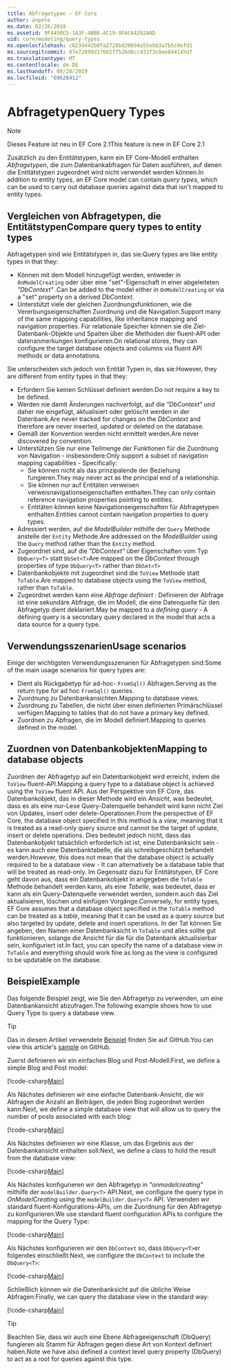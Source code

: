 ```yaml
---
title: Abfragetypen – EF Core
author: anpete
ms.date: 02/26/2018
ms.assetid: 9F4450C5-1A3F-4BB6-AC19-9FAC64292AAD
uid: core/modeling/query-types
ms.openlocfilehash: c023d442b0fa2728bd20694a55ebb3a7b5c0efd1
ms.sourcegitcommit: 87e72899d17602f7526d6ccd22f3c8ee844145df
ms.translationtype: MT
ms.contentlocale: de-DE
ms.lasthandoff: 08/20/2019
ms.locfileid: "69628412"
---
```

# <a name="query-types"></a><span data-ttu-id="4ef0e-102">Abfragetypen</span><span class="sxs-lookup"><span data-stu-id="4ef0e-102">Query Types</span></span>
> [!NOTE]
> <span data-ttu-id="4ef0e-103">Dieses Feature ist neu in EF Core 2.1</span><span class="sxs-lookup"><span data-stu-id="4ef0e-103">This feature is new in EF Core 2.1</span></span>

<span data-ttu-id="4ef0e-104">Zusätzlich zu den Entitätstypen, kann ein EF Core-Modell enthalten _Abfragetypen_, die zum Datenbankabfragen für Daten ausführen, auf denen die Entitätstypen zugeordnet wird nicht verwendet werden können.</span><span class="sxs-lookup"><span data-stu-id="4ef0e-104">In addition to entity types, an EF Core model can contain _query types_, which can be used to carry out database queries against data that isn't mapped to entity types.</span></span>

## <a name="compare-query-types-to-entity-types"></a><span data-ttu-id="4ef0e-105">Vergleichen von Abfragetypen, die Entitätstypen</span><span class="sxs-lookup"><span data-stu-id="4ef0e-105">Compare query types to entity types</span></span>

<span data-ttu-id="4ef0e-106">Abfragetypen sind wie Entitätstypen in, das sie:</span><span class="sxs-lookup"><span data-stu-id="4ef0e-106">Query types are like entity types in that they:</span></span>

- <span data-ttu-id="4ef0e-107">Können mit dem Modell hinzugefügt werden, entweder in `OnModelCreating` oder über eine "set"-Eigenschaft in einer abgeleiteten _"DbContext"_ .</span><span class="sxs-lookup"><span data-stu-id="4ef0e-107">Can be added to the model either in `OnModelCreating` or via a "set" property on a derived _DbContext_.</span></span>
- <span data-ttu-id="4ef0e-108">Unterstützt viele der gleichen Zuordnungsfunktionen, wie die Vererbungseigenschaften Zuordnung und die Navigation.</span><span class="sxs-lookup"><span data-stu-id="4ef0e-108">Support many of the same mapping capabilities, like inheritance mapping and navigation properties.</span></span> <span data-ttu-id="4ef0e-109">Für relationale Speicher können sie die Ziel-Datenbank-Objekte und Spalten über die Methoden der fluent-API oder datenanmerkungen konfigurieren.</span><span class="sxs-lookup"><span data-stu-id="4ef0e-109">On relational stores, they can configure the target database objects and columns via fluent API methods or data annotations.</span></span>

<span data-ttu-id="4ef0e-110">Sie unterscheiden sich jedoch von Entität Typen in, das sie:</span><span class="sxs-lookup"><span data-stu-id="4ef0e-110">However, they are different from entity types in that they:</span></span>

- <span data-ttu-id="4ef0e-111">Erfordern Sie keinen Schlüssel definiert werden.</span><span class="sxs-lookup"><span data-stu-id="4ef0e-111">Do not require a key to be defined.</span></span>
- <span data-ttu-id="4ef0e-112">Werden nie damit Änderungen nachverfolgt, auf die _"DbContext"_ und daher nie eingefügt, aktualisiert oder gelöscht werden in der Datenbank.</span><span class="sxs-lookup"><span data-stu-id="4ef0e-112">Are never tracked for changes on the _DbContext_ and therefore are never inserted, updated or deleted on the database.</span></span>
- <span data-ttu-id="4ef0e-113">Gemäß der Konvention werden nicht ermittelt werden.</span><span class="sxs-lookup"><span data-stu-id="4ef0e-113">Are never discovered by convention.</span></span>
- <span data-ttu-id="4ef0e-114">Unterstützen Sie nur eine Teilmenge der Funktionen für die Zuordnung von Navigation - insbesondere:</span><span class="sxs-lookup"><span data-stu-id="4ef0e-114">Only support a subset of navigation mapping capabilities - Specifically:</span></span>
  - <span data-ttu-id="4ef0e-115">Sie können nicht als das prinzipalende der Beziehung fungieren.</span><span class="sxs-lookup"><span data-stu-id="4ef0e-115">They may never act as the principal end of a relationship.</span></span>
  - <span data-ttu-id="4ef0e-116">Sie können nur auf Entitäten verweisen verweisnavigationseigenschaften enthalten.</span><span class="sxs-lookup"><span data-stu-id="4ef0e-116">They can only contain reference navigation properties pointing to entities.</span></span>
  - <span data-ttu-id="4ef0e-117">Entitäten können keine Navigationseigenschaften für Abfragetypen enthalten.</span><span class="sxs-lookup"><span data-stu-id="4ef0e-117">Entities cannot contain navigation properties to query types.</span></span>
- <span data-ttu-id="4ef0e-118">Adressiert werden, auf die _ModelBuilder_ mithilfe der `Query` Methode anstelle der `Entity` Methode.</span><span class="sxs-lookup"><span data-stu-id="4ef0e-118">Are addressed on the _ModelBuilder_ using the `Query` method rather than the `Entity` method.</span></span>
- <span data-ttu-id="4ef0e-119">Zugeordnet sind, auf die _"DbContext"_ über Eigenschaften vom Typ `DbQuery<T>` statt `DbSet<T>`</span><span class="sxs-lookup"><span data-stu-id="4ef0e-119">Are mapped on the _DbContext_ through properties of type `DbQuery<T>` rather than `DbSet<T>`</span></span>
- <span data-ttu-id="4ef0e-120">Datenbankobjekte mit zugeordnet sind die `ToView` Methode statt `ToTable`.</span><span class="sxs-lookup"><span data-stu-id="4ef0e-120">Are mapped to database objects using the `ToView` method, rather than `ToTable`.</span></span>
- <span data-ttu-id="4ef0e-121">Zugeordnet werden kann eine _Abfrage definiert_ : Definieren der Abfrage ist eine sekundäre Abfrage, die im Modell, die eine Datenquelle für den Abfragetyp dient deklariert.</span><span class="sxs-lookup"><span data-stu-id="4ef0e-121">May be mapped to a _defining query_ - A defining query is a secondary query declared in the model that acts a data source for a query type.</span></span>

## <a name="usage-scenarios"></a><span data-ttu-id="4ef0e-122">Verwendungsszenarien</span><span class="sxs-lookup"><span data-stu-id="4ef0e-122">Usage scenarios</span></span>

<span data-ttu-id="4ef0e-123">Einige der wichtigsten Verwendungsszenarien für Abfragetypen sind:</span><span class="sxs-lookup"><span data-stu-id="4ef0e-123">Some of the main usage scenarios for query types are:</span></span>

- <span data-ttu-id="4ef0e-124">Dient als Rückgabetyp für ad-hoc- `FromSql()` Abfragen.</span><span class="sxs-lookup"><span data-stu-id="4ef0e-124">Serving as the return type for ad hoc `FromSql()` queries.</span></span>
- <span data-ttu-id="4ef0e-125">Zuordnung zu Datenbankansichten.</span><span class="sxs-lookup"><span data-stu-id="4ef0e-125">Mapping to database views.</span></span>
- <span data-ttu-id="4ef0e-126">Zuordnung zu Tabellen, die nicht über einen definierten Primärschlüssel verfügen.</span><span class="sxs-lookup"><span data-stu-id="4ef0e-126">Mapping to tables that do not have a primary key defined.</span></span>
- <span data-ttu-id="4ef0e-127">Zuordnen zu Abfragen, die im Modell definiert.</span><span class="sxs-lookup"><span data-stu-id="4ef0e-127">Mapping to queries defined in the model.</span></span>

## <a name="mapping-to-database-objects"></a><span data-ttu-id="4ef0e-128">Zuordnen von Datenbankobjekten</span><span class="sxs-lookup"><span data-stu-id="4ef0e-128">Mapping to database objects</span></span>

<span data-ttu-id="4ef0e-129">Zuordnen der Abfragetyp auf ein Datenbankobjekt wird erreicht, indem die `ToView` fluent-API.</span><span class="sxs-lookup"><span data-stu-id="4ef0e-129">Mapping a query type to a database object is achieved using the `ToView` fluent API.</span></span> <span data-ttu-id="4ef0e-130">Aus der Perspektive von EF Core, das Datenbankobjekt, das in dieser Methode wird ein _Ansicht_, was bedeutet, dass es als eine nur-Lese Query-Datenquelle behandelt wird kann nicht Ziel von Updates, insert oder delete-Operationen.</span><span class="sxs-lookup"><span data-stu-id="4ef0e-130">From the perspective of EF Core, the database object specified in this method is a _view_, meaning that it is treated as a read-only query source and cannot be the target of update, insert or delete operations.</span></span> <span data-ttu-id="4ef0e-131">Dies bedeutet jedoch nicht, dass das Datenbankobjekt tatsächlich erforderlich ist ist, eine Datenbanksicht sein - es kann auch eine Datenbanktabelle, die als schreibgeschützt behandelt werden.</span><span class="sxs-lookup"><span data-stu-id="4ef0e-131">However, this does not mean that the database object is actually required to be a database view - It can alternatively be a database table that will be treated as read-only.</span></span> <span data-ttu-id="4ef0e-132">Im Gegensatz dazu für Entitätstypen, EF Core geht davon aus, dass ein Datenbankobjekt in angegeben die `ToTable` Methode behandelt werden kann, als eine _Tabelle_, was bedeutet, dass er kann als ein Query-Datenquelle verwendet werden, sondern auch das Ziel aktualisieren, löschen und einfügen Vorgänge.</span><span class="sxs-lookup"><span data-stu-id="4ef0e-132">Conversely, for entity types, EF Core assumes that a database object specified in the `ToTable` method can be treated as a _table_, meaning that it can be used as a query source but also targeted by update, delete and insert operations.</span></span> <span data-ttu-id="4ef0e-133">In der Tat können Sie angeben, den Namen einer Datenbanksicht in `ToTable` und alles sollte gut funktionieren, solange die Ansicht für die für die Datenbank aktualisierbar sein, konfiguriert ist.</span><span class="sxs-lookup"><span data-stu-id="4ef0e-133">In fact, you can specify the name of a database view in `ToTable` and everything should work fine as long as the view is configured to be updatable on the database.</span></span>

## <a name="example"></a><span data-ttu-id="4ef0e-134">Beispiel</span><span class="sxs-lookup"><span data-stu-id="4ef0e-134">Example</span></span>

<span data-ttu-id="4ef0e-135">Das folgende Beispiel zeigt, wie Sie den Abfragetyp zu verwenden, um eine Datenbankansicht abzufragen.</span><span class="sxs-lookup"><span data-stu-id="4ef0e-135">The following example shows how to use Query Type to query a database view.</span></span>

> [!TIP]
> <span data-ttu-id="4ef0e-136">Das in diesem Artikel verwendete [Beispiel](https://github.com/aspnet/EntityFramework.Docs/tree/master/samples/core/QueryTypes) finden Sie auf GitHub.</span><span class="sxs-lookup"><span data-stu-id="4ef0e-136">You can view this article's [sample](https://github.com/aspnet/EntityFramework.Docs/tree/master/samples/core/QueryTypes) on GitHub.</span></span>

<span data-ttu-id="4ef0e-137">Zuerst definieren wir ein einfaches Blog und Post-Modell:</span><span class="sxs-lookup"><span data-stu-id="4ef0e-137">First, we define a simple Blog and Post model:</span></span>

[!code-csharp[Main](../../../samples/core/QueryTypes/Program.cs#Entities)]

<span data-ttu-id="4ef0e-138">Als Nächstes definieren wir eine einfache Datenbank-Ansicht, die wir Abfragen die Anzahl an Beiträgen, die jeden Blog zugeordnet werden kann:</span><span class="sxs-lookup"><span data-stu-id="4ef0e-138">Next, we define a simple database view that will allow us to query the number of posts associated with each blog:</span></span>

[!code-csharp[Main](../../../samples/core/QueryTypes/Program.cs#View)]

<span data-ttu-id="4ef0e-139">Als Nächstes definieren wir eine Klasse, um das Ergebnis aus der Datenbankansicht enthalten soll:</span><span class="sxs-lookup"><span data-stu-id="4ef0e-139">Next, we define a class to hold the result from the database view:</span></span>

[!code-csharp[Main](../../../samples/core/QueryTypes/Program.cs#QueryType)]

<span data-ttu-id="4ef0e-140">Als Nächstes konfigurieren wir den Abfragetyp in _"onmodelcreating"_ mithilfe der `modelBuilder.Query<T>` API.</span><span class="sxs-lookup"><span data-stu-id="4ef0e-140">Next, we configure the query type in _OnModelCreating_ using the `modelBuilder.Query<T>` API.</span></span>
<span data-ttu-id="4ef0e-141">Verwenden wir standard fluent-Konfigurations-APIs, um die Zuordnung für den Abfragetyp zu konfigurieren:</span><span class="sxs-lookup"><span data-stu-id="4ef0e-141">We use standard fluent configuration APIs to configure the mapping for the Query Type:</span></span>

[!code-csharp[Main](../../../samples/core/QueryTypes/Program.cs#Configuration)]

<span data-ttu-id="4ef0e-142">Als Nächstes konfigurieren wir den `DbContext` so, dass `DbQuery<T>`er folgendes einschließt:</span><span class="sxs-lookup"><span data-stu-id="4ef0e-142">Next, we configure the `DbContext` to include the `DbQuery<T>`:</span></span>

[!code-csharp[Main](../../../samples/core/QueryTypes/Program.cs#DbQuery)]

<span data-ttu-id="4ef0e-143">Schließlich können wir die Datenbanksicht auf die übliche Weise Abfragen:</span><span class="sxs-lookup"><span data-stu-id="4ef0e-143">Finally, we can query the database view in the standard way:</span></span>

[!code-csharp[Main](../../../samples/core/QueryTypes/Program.cs#Query)]

> [!TIP]
> <span data-ttu-id="4ef0e-144">Beachten Sie, dass wir auch eine Ebene Abfrageeigenschaft (DbQuery) fungieren als Stamm für Abfragen gegen diese Art von Kontext definiert haben.</span><span class="sxs-lookup"><span data-stu-id="4ef0e-144">Note we have also defined a context level query property (DbQuery) to act as a root for queries against this type.</span></span>
